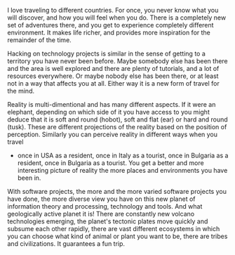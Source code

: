 I love traveling to different countries. For once, you never know what you will
discover, and how you will feel when you do. There is a completely new set of
adventures there, and you get to experience completely different environment. It
makes life richer, and provides more inspiration for the remainder of the time.

Hacking on technology projects is similar in the sense of getting to a territory
you have never been before. Maybe somebody else has been there and the area is
well explored and there are plenty of tutorials, and a lot of resources
everywhere. Or maybe nobody else has been there, or at least not in a way that
affects you at all. Either way it is a new form of travel for the mind.

Reality is multi-dimentional and has many different aspects. If it were an
elephant, depending on which side of it you have access to you might deduce that
it is soft and round (hobot), soft and flat (ear) or hard and round (tusk).
These are different projections of the reality based on the position of
perception. Similarly you can perceive reality in different ways when you travel
- once in USA as a resident, once in Italy as a tourist, once in Bulgaria as a
resident, once in Bulgaria as a tourist. You get a better and more interesting
picture of reality the more places and environments you have been in.

With software projects, the more and the more varied software projects you have
done, the more diverse view you have on this new planet of information theory
and processing, technology and tools. And what geologically active planet it is!
There are constantly new volcano technologies emerging, the planet's tectonic
plates move quickly and subsume each other rapidly, there are vast different
ecosystems in which you can choose what kind of animal or plant you want to be,
there are tribes and civilizations. It guarantees a fun trip.
